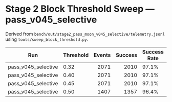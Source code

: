 # Stage 2 Block Threshold Sweep — pass_v045_selective

Derived from `bench/out/stage2_pass_moon_v045_selective/telemetry.jsonl` using `tools/sweep_block_threshold.py`.

| Run | Threshold | Events | Success | Success Rate | Other Shoots | Self Shoots |
| --- | --- | ---: | ---: | --- | ---: | ---: |
| pass_v045_selective | 0.32 | 2071 | 2010 |  97.1% | 26 | 35 |
| pass_v045_selective | 0.40 | 2071 | 2010 |  97.1% | 26 | 35 |
| pass_v045_selective | 0.45 | 2071 | 2010 |  97.1% | 26 | 35 |
| pass_v045_selective | 0.50 | 1407 | 1357 |  96.4% | 19 | 31 |
